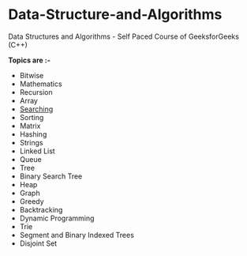 # Data-Structure-and-Algorithms
Data Structures and Algorithms - Self Paced Course of GeeksforGeeks (C++)

**Topics are :-**

 - Bitwise
 - Mathematics
 - Recursion
 - Array
 - [Searching](https://github.com/tjanhvi/Data-Structure-and-Algorithms/blob/main/Searching/README.md)
 - Sorting
 - Matrix
 - Hashing
 - Strings
 - Linked List
 - Queue
 - Tree
 - Binary Search Tree
 - Heap
 - Graph
 - Greedy
 - Backtracking
 - Dynamic Programming
 - Trie
 - Segment and Binary Indexed Trees
 - Disjoint Set
